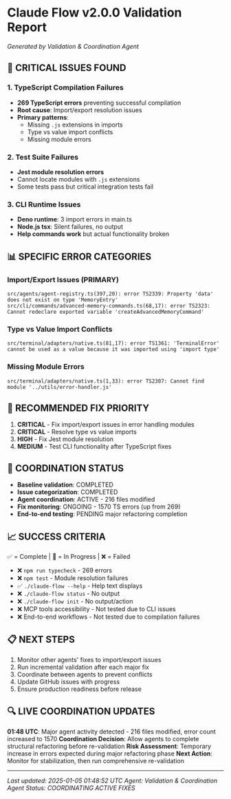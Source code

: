 # Claude Flow v2.0.0 Validation Report

*Generated by Validation & Coordination Agent*

## 🚨 CRITICAL ISSUES FOUND

### 1. TypeScript Compilation Failures

- **269 TypeScript errors** preventing successful compilation
- **Root cause**: Import/export resolution issues
- **Primary patterns**:
  - Missing `.js` extensions in imports
  - Type vs value import conflicts
  - Missing module errors

### 2. Test Suite Failures  

- **Jest module resolution errors**
- Cannot locate modules with `.js` extensions
- Some tests pass but critical integration tests fail

### 3. CLI Runtime Issues

- **Deno runtime**: 3 import errors in main.ts
- **Node.js tsx**: Silent failures, no output
- **Help commands work** but actual functionality broken

## 📊 SPECIFIC ERROR CATEGORIES

### Import/Export Issues (PRIMARY)

```
src/agents/agent-registry.ts(397,20): error TS2339: Property 'data' does not exist on type 'MemoryEntry'
src/cli/commands/advanced-memory-commands.ts(68,17): error TS2323: Cannot redeclare exported variable 'createAdvancedMemoryCommand'
```

### Type vs Value Import Conflicts

```
src/terminal/adapters/native.ts(81,17): error TS1361: 'TerminalError' cannot be used as a value because it was imported using 'import type'
```

### Missing Module Errors

```
src/terminal/adapters/native.ts(1,33): error TS2307: Cannot find module '../utils/error-handler.js'
```

## 🎯 RECOMMENDED FIX PRIORITY

1. **CRITICAL** - Fix import/export issues in error handling modules
2. **CRITICAL** - Resolve type vs value imports  
3. **HIGH** - Fix Jest module resolution
4. **MEDIUM** - Test CLI functionality after TypeScript fixes

## 🔄 COORDINATION STATUS

- **Baseline validation**: COMPLETED
- **Issue categorization**: COMPLETED  
- **Agent coordination**: ACTIVE - 216 files modified
- **Fix monitoring**: ONGOING - 1570 TS errors (up from 269)
- **End-to-end testing**: PENDING major refactoring completion

## 📈 SUCCESS CRITERIA

✅ = Complete | 🔄 = In Progress | ❌ = Failed

- ❌ `npm run typecheck` - 269 errors
- ❌ `npm test` - Module resolution failures
- ✅ `./claude-flow --help` - Help text displays
- ❌ `./claude-flow status` - No output
- ❌ `./claude-flow init` - No output/action
- ❌ MCP tools accessibility - Not tested due to CLI issues
- ❌ End-to-end workflows - Not tested due to compilation failures

## 📋 NEXT STEPS

1. Monitor other agents' fixes to import/export issues
2. Run incremental validation after each major fix
3. Coordinate between agents to prevent conflicts
4. Update GitHub issues with progress
5. Ensure production readiness before release

## 🔍 LIVE COORDINATION UPDATES

**01:48 UTC**: Major agent activity detected - 216 files modified, error count increased to 1570
**Coordination Decision**: Allow agents to complete structural refactoring before re-validation
**Risk Assessment**: Temporary increase in errors expected during major refactoring phase
**Next Action**: Monitor for stabilization, then run comprehensive re-validation

---
*Last updated: 2025-01-05 01:48:52 UTC*
*Agent: Validation & Coordination Agent*
*Status: COORDINATING ACTIVE FIXES*
